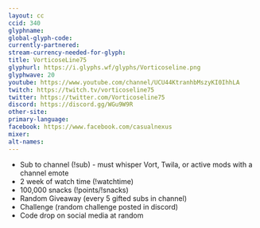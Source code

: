 ```yaml
---
layout: cc
ccid: 340
glyphname: 
global-glyph-code: 
currently-partnered: 
stream-currency-needed-for-glyph: 
title: VorticoseLine75
glyphurl: https://i.glyphs.wf/glyphs/Vorticoseline.png
glyphwave: 20
youtube: https://www.youtube.com/channel/UCU44KtranhbMszyKI0IhhLA
twitch: https://twitch.tv/vorticoseline75
twitter: https://twitter.com/Vorticoseline75
discord: https://discord.gg/WGu9W9R
other-site: 
primary-language: 
facebook: https://www.facebook.com/casualnexus
mixer: 
alt-names: 
---
```

* Sub to channel (!sub) - must whisper Vort, Twila, or active mods with a channel emote
* 2 week of watch time (!watchtime)
* 100,000 snacks (!points/!snacks)
* Random Giveaway (every 5 gifted subs in channel)
* Challenge (random challenge posted in discord)
* Code drop on social media at random
